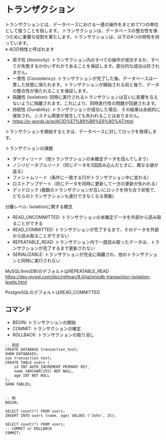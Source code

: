 # トランザクション

トランザクションとは、データベースにおける一連の操作をまとめて1つの単位として扱うことを指します。
トランザクションは、データベースの整合性を保つために重要な役割を果たします。トランザクションは、以下の4つの特性を持っています。  
※ ACID特性と呼ばれます
- 原子性 (Atomicity): トランザクション内のすべての操作が成功するか、すべてが失敗するかのいずれかであることを保証します。部分的な成功は許されません。
- 一貫性 (Consistency): トランザクションが完了した後、データベースは一貫した状態に保たれます。トランザクションが開始される前と後で、データの整合性が保たれることを保証します。
- 隔離性 (Isolation): 同時に実行されるトランザクションは互いに影響を与えないように隔離されます。これにより、同時実行性の問題が回避されます。
- 持続性 (Durability): トランザクションが成功した場合、その結果は永続的に保存され、システム障害が発生しても失われることはありません。
- https://e-words.jp/w/ACID%E7%89%B9%E6%80%A7.html


トランザクションを開始するときは、データベースに対してロックを取得します。

トランザクションの課題
- ダーティリード（他トランザクションの未確定データを読んでしまう）
- ノンリピータブルリード（同じデータを2回読み込んだときに、異なる値が返る）
- ファントムリード（条件に一致する行がトランザクション中に変わる）
- ロストアップデート（同じデータを同時に更新して一方の更新が失われる）
- デッドロック (複数のトランザクションが互いにロックを待ち合う状態で、どちらのトランザクションも進行できなくなる現象)


分離レベル: Isolationに関する概念
- READ_UNCOMMITTED: トランザクションの未確定データを外部から読み取ることができる
- READ_COMMITTED: トランザクションが完了するまで、そのデータを外部から読み取ることができない
- REPEATABLE_READ: トランザクション内で一度読み取ったデータは、トランザクションが完了するまで更新されない
- SERIALIZABLE: トランザクションが完全に隔離され、他のトランザクションと同時に実行されない

MySQL(InnoDB)のデフォルトはREPEATABLE_READ
https://dev.mysql.com/doc/refman/8.0/ja/innodb-transaction-isolation-levels.html

PostgreSQLのデフォルトはREAD_COMMITTED


## コマンド

- BEGIN: トランザクションの開始
- COMMIT: トランザクションの確定
- ROLLBACK: トランザクションの取り消し

```mysql
-- 設定
CREATE DATABASE transaction_test;
SHOW DATABASES;
use transaction_test;
CREATE TABLE users (
    id INT AUTO_INCREMENT PRIMARY KEY,
    name VARCHAR(255) NOT NULL,
    age INT NOT NULL
);
SHOW TABLES;


-- 例
BEGIN;

SELECT count(*) FROM users;
INSERT INTO users (name, age) VALUES ('John', 25);

SELECT count(*) FROM users;
-- COMMIT or ROLLBACK
COMMIT;
```
